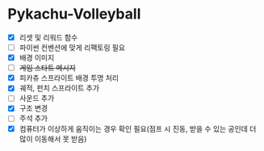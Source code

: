 # Pykachu-Volleyball

- [X] 리셋 및 리워드 함수
- [ ] 파이썬 컨벤션에 맞게 리팩토링 필요
- [X] 배경 이미지
- [ ] ~~게임 스타트 메시지~~
- [X] 피카츄 스프라이트 배경 투명 처리
- [X] 궤적, 펀치 스프라이트 추가
- [ ] 사운드 추가
- [X] 구조 변경
- [ ] 주석 추가 
- [X] 컴퓨터가 이상하게 움직이는 경우 확인 필요(점프 시 진동, 받을 수 있는 공인데 더 많이 이동해서 못 받음)